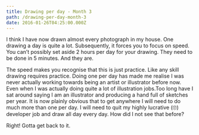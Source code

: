 ```yaml
---
title: Drawing per day - Month 3
path: /drawing-per-day-month-3
date: 2016-01-26T04:25:00.000Z
---
```

I think I have now drawn almost every photograph in my house. One drawing a day is quite a lot. Subsequently, it forces you to focus on speed. You can’t possibly set aside 2 hours per day for your drawing. They need to be done in 5 minutes. And they are.

The speed makes you recognise that this is just practice. Like any skill drawing requires practice. Doing one per day has made me realise I was never actually working towards being an artist or illustrator before now. Even when I was actually doing quite a lot of illustration jobs.Too long have I sat around saying I am an illustrator and producing a hand full of sketches per year. It is now plainly obvious that to get anywhere I will need to do much more than one per day. I will need to quit my highly lucrative (🙄) developer job and draw all day every day. How did I not see that before?

Right! Gotta get back to it.
